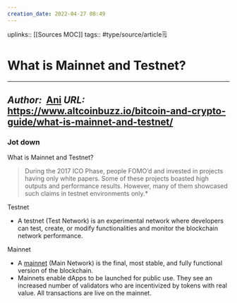 ```yaml
---
creation_date: 2022-04-27 08:49
---
```


uplinks:: [[Sources MOC]]
tags:: #type/source/article🗒 

# What is Mainnet and Testnet?
---
*Author:*  [Ani](https://www.altcoinbuzz.io/author/ani/)
*URL:* https://www.altcoinbuzz.io/bitcoin-and-crypto-guide/what-is-mainnet-and-testnet/
-
### Jot down
What is Mainnet and Testnet?
> During the 2017 ICO Phase, people FOMO’d and invested in projects having only white papers. Some of these projects boasted high outputs and performance results. However, many of them showcased such claims in testnet environments only.*

Testnet
- A testnet (Test Network) is an experimental network where developers can test, create, or modify functionalities and monitor the blockchain network performance.

Mainnet
- A [mainnet](https://www.altcoinbuzz.io/tag/mainnet/) (Main Network) is the final, most stable, and fully functional version of the blockchain.
- Mainnets enable dApps to be launched for public use. They see an increased number of validators who are incentivized by tokens with real value. All transactions are live on the mainnet.